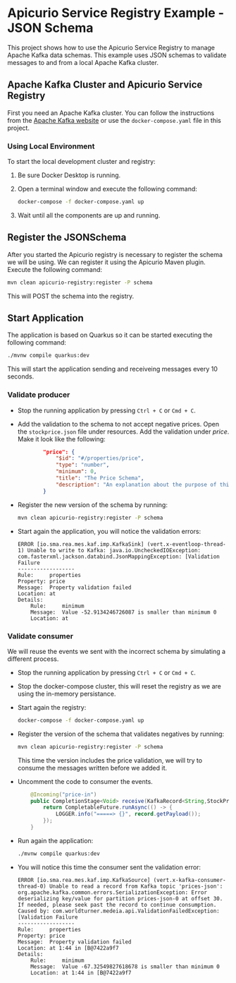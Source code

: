 # Apicurio Service Registry Example - JSON Schema

This project shows how to use the Apicurio Service Registry to manage Apache Kafka data schemas. This example uses JSON schemas to validate messages to and from a local Apache Kafka cluster.

## Apache Kafka Cluster and Apicurio Service Registry

First you need an Apache Kafka cluster. You can follow the instructions from the [Apache Kafka website](https://kafka.apache.org/quickstart) or use the `docker-compose.yaml` file in this project.

### Using Local Environment

To start the local development cluster and registry:

1. Be sure Docker Desktop is running.
1. Open a terminal window and execute the following command:

    ```bash
    docker-compose -f docker-compose.yaml up
    ```

1. Wait until all the components are up and running.

## Register the JSONSchema

After you started the Apicurio registry is necessary to register the schema we will be using. We can register it using the Apicurio Maven plugin. Execute the following command:

```bash
mvn clean apicurio-registry:register -P schema
```

This will POST the schema into the registry.

## Start Application

The application is based on Quarkus so it can be started executing the following command:

```bash
./mvnw compile quarkus:dev
```

This will start the application sending and receiveing messages every 10 seconds.

### Validate producer

* Stop the running application by pressing `Ctrl + C` or `Cmd + C`.

* Add the validation to the schema to not accept negative prices. Open the `stockprice.json` file under resources. Add the validation under *price*. Make it look like the following:

    ```json
            "price": {
                "$id": "#/properties/price",
                "type": "number",
                "minimum": 0,
                "title": "The Price Schema",
                "description": "An explanation about the purpose of this instance."
            }
    ```

* Register the new version of the schema by running:

    ```bash
    mvn clean apicurio-registry:register -P schema
    ```

* Start again the application, you will notice the validation errors:

    ```log
    ERROR [io.sma.rea.mes.kaf.imp.KafkaSink] (vert.x-eventloop-thread-1) Unable to write to Kafka: java.io.UncheckedIOException: com.fasterxml.jackson.databind.JsonMappingException: [Validation Failure
    ------------------
    Rule:     properties
    Property: price
    Message:  Property validation failed
    Location: at
    Details:
        Rule:     minimum
        Message:  Value -52.9134246726087 is smaller than minimum 0
        Location: at
    ```

### Validate consumer

We will reuse the events we sent with the incorrect schema by simulating a different process.

* Stop the running application by pressing `Ctrl + C` or `Cmd + C`.

* Stop the docker-compose cluster, this will reset the registry as we are using the in-memory persistance.

* Start again the registry:

    ```bash
    docker-compose -f docker-compose.yaml up
    ```

* Register the version of the schema that validates negatives by running:

    ```bash
    mvn clean apicurio-registry:register -P schema
    ```

    This time the version includes the price validation, we will try to consume the messages written before we added it.

* Uncomment the code to consumer the events.

    ```java
        @Incoming("price-in")
        public CompletionStage<Void> receive(KafkaRecord<String,StockPrice> record) throws IOException {
            return CompletableFuture.runAsync(() -> {
                LOGGER.info("=====> {}", record.getPayload());
            });
        }
    ```

* Run again the application:

    ```bash
    ./mvnw compile quarkus:dev
    ```

* You will notice this time the consumer sent the validation error:

    ```log
    ERROR [io.sma.rea.mes.kaf.imp.KafkaSource] (vert.x-kafka-consumer-thread-0) Unable to read a record from Kafka topic 'prices-json': org.apache.kafka.common.errors.SerializationException: Error deserializing key/value for partition prices-json-0 at offset 30. If needed, please seek past the record to continue consumption.
    Caused by: com.worldturner.medeia.api.ValidationFailedException: [Validation Failure
    ------------------
    Rule:     properties
    Property: price
    Message:  Property validation failed
    Location: at 1:44 in [B@7422a9f7
    Details:
        Rule:     minimum
        Message:  Value -67.32549827618678 is smaller than minimum 0
        Location: at 1:44 in [B@7422a9f7
    ```
